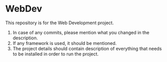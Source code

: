 # WebDev
This repository is for the Web Development project.
1. In case of any commits, please mention what you changed in the description.
2. If any framework is used, it should be mentioned.
3. The project details should contain description of everything that needs to be installed in order to run the project.
